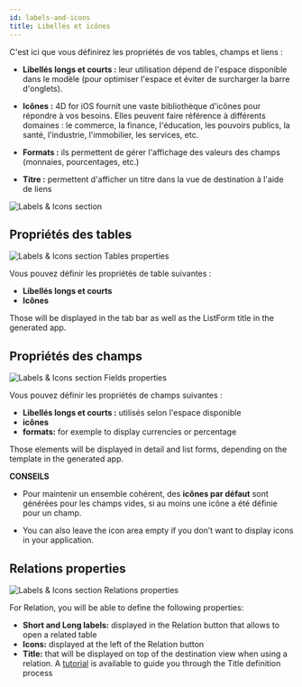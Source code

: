 ```yaml
---
id: labels-and-icons
title: Libellés et icônes
---
```


C'est ici que vous définirez les propriétés de vos tables, champs et liens :

* **Libellés longs et courts :** leur utilisation dépend de l'espace disponible dans le modèle (pour optimiser l'espace et éviter de surcharger la barre d'onglets).
* **Icônes :** 4D for iOS fournit une vaste bibliothèque d'icônes pour répondre à vos besoins. Elles peuvent faire référence à différents domaines : le commerce, la finance, l'éducation, les pouvoirs publics, la santé, l'industrie, l'immobilier, les services, etc.

* **Formats :** ils permettent de gérer l'affichage des valeurs des champs (monnaies, pourcentages, etc.)

* **Titre :** permettent d'afficher un titre dans la vue de destination à l'aide de liens

![Labels & Icons section](assets/en/project-editor/Labels-&-icons-section-4D-for-iOS.png)

## Propriétés des tables

![Labels & Icons section Tables properties](assets/en/project-editor/Tables-properties-Labels-icons-section-4D-for-iOS.png)

Vous pouvez définir les propriétés de table suivantes :

* **Libellés longs et courts**
* **Icônes**

Those will be displayed in the tab bar as well as the ListForm title in the generated app.

## Propriétés des champs

![Labels & Icons section Fields properties](assets/en/project-editor/Fields-properties-Labels-icons-section-4D-for-iOS.png)

Vous pouvez définir les propriétés de champs suivantes :

* **Libellés longs et courts :** utilisés selon l'espace disponible
* **icônes**
* **formats:** for exemple to display currencies or percentage

Those elements will be displayed in detail and list forms, depending on the template in the generated app.<div class = "tips"> 

**CONSEILS**

* Pour maintenir un ensemble cohérent, des **icônes par défaut** sont générées pour les champs vides, si au moins une icône a été définie pour un champ.

* You can also leave the icon area empty if you don’t want to display icons in your application.</div> 

## Relations properties

![Labels & Icons section Relations properties](assets/en/project-editor/Relations-properties-Labels-icons-section-4D-for-iOS.png)

For Relation, you will be able to define the following properties:

* **Short and Long labels:** displayed in the Relation button that allows to open a related table
* **Icons:** displayed at the left of the Relation button
* **Title:** that will be displayed on top of the destination view when using a relation. A [tutorial](one-to-many-relations-title-definition.html) is available to guide you through the Title definition process